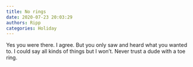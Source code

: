 ```yaml
---
title: No rings
date: 2020-07-23 20:03:29
authors: Ripp
categories: Holiday
---
```


 Yes you were there. I agree. But you only saw and heard what you wanted to. I could say all kinds of things but I won’t. Never trust a dude with a toe ring.